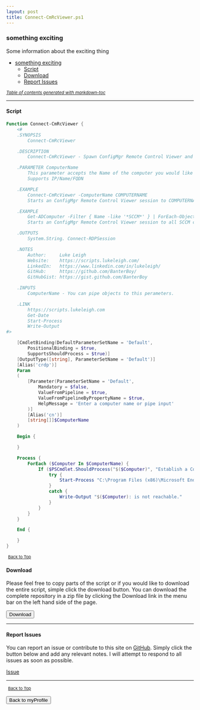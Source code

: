 ```yaml
---
layout: post
title: Connect-CmRcViewer.ps1
---
```


### something exciting

Some information about the exciting thing

- [something exciting](#something-exciting)
  - [Script](#script)
  - [Download](#download)
  - [Report Issues](#report-issues)

<small><i><a href='http://ecotrust-canada.github.io/markdown-toc/'>Table of contents generated with markdown-toc</a></i></small>

---

#### Script

```powershell
Function Connect-CmRcViewer {
	<#
	.SYNOPSIS
		Connect-CmRcViewer

	.DESCRIPTION
		Connect-CmRcViewer - Spawn ConfigMgr Remote Control Viewer and launches a session to a remote computer.

	.PARAMETER ComputerName
		This parameter accepts the Name of the computer you would like to connect to.
		Supports IP/Name/FQDN

	.EXAMPLE
		Connect-CmRcViewer -ComputerName COMPUTERNAME
		Starts an ConfigMgr Remote Control Viewer session to COMPUTERNAME

	.EXAMPLE
		Get-ADComputer -Filter { Name -like '*SCCM*' } | ForEach-Object -Process { Connect-CmRcViewer -ComputerName $_.DNSHostName }
		Starts an ConfigMgr Remote Control Viewer session to all SCCM computers in Active Directory

	.OUTPUTS
		System.String. Connect-RDPSession

	.NOTES
		Author:     Luke Leigh
		Website:    https://scripts.lukeleigh.com/
		LinkedIn:   https://www.linkedin.com/in/lukeleigh/
		GitHub:     https://github.com/BanterBoy/
		GitHubGist: https://gist.github.com/BanterBoy

	.INPUTS
		ComputerName - You can pipe objects to this perameters.

	.LINK
		https://scripts.lukeleigh.com
		Get-Date
		Start-Process
		Write-Output
#>

	[CmdletBinding(DefaultParameterSetName = 'Default',
		PositionalBinding = $true,
		SupportsShouldProcess = $true)]
	[OutputType([string], ParameterSetName = 'Default')]
	[Alias('crdp')]
	Param
	(
		[Parameter(ParameterSetName = 'Default',
			Mandatory = $false,
			ValueFromPipeline = $true,
			ValueFromPipelineByPropertyName = $true,
			HelpMessage = 'Enter a computer name or pipe input'
		)]
		[Alias('cn')]
		[string[]]$ComputerName
	)

	Begin {

	}

	Process {
		ForEach ($Computer In $ComputerName) {
			If ($PSCmdlet.ShouldProcess("$($Computer)", "Establish a ConfigMgr Remote Control Viewer connection")) {
				try {
					Start-Process "C:\Program Files (x86)\Microsoft Endpoint Manager\AdminConsole\bin\i386\CmRcViewer.exe" -ArgumentList "$Computer"
				}
				catch {
					Write-Output "$($Computer): is not reachable."
				}
			}
		}
	}

	End {

	}
}

```

<span style="font-size:11px;"><a href="#"><i class="fas fa-caret-up" aria-hidden="true" style="color: white; margin-right:5px;"></i>Back to Top</a></span>

#### Download

Please feel free to copy parts of the script or if you would like to download the entire script, simple click the download button. You can download the complete repository in a zip file by clicking the Download link in the menu bar on the left hand side of the page.

<button class="btn" type="submit" onclick="window.open('https://scripts.lukeleigh.com/powershell/functions/myProfile/Connect-CmRcViewer.ps1')">
    <i class="fa fa-cloud-download-alt">
    </i>
        Download
</button>

---

#### Report Issues

You can report an issue or contribute to this site on <a href="https://github.com/BanterBoy/scripts-blog/issues">GitHub</a>. Simply click the button below and add any relevant notes. I will attempt to respond to all issues as soon as possible.

<!-- Place this tag where you want the button to render. -->

<a class="github-button" href="https://github.com/BanterBoy/scripts-blog/issues/new?title=Connect-CmRcViewer.ps1&body=There is a problem with this function. Please find details below." data-show-count="true" aria-label="Issue BanterBoy/scripts-blog on GitHub">Issue</a>

---

<span style="font-size:11px;"><a href="#"><i class="fas fa-caret-up" aria-hidden="true" style="color: white; margin-right:5px;"></i>Back to Top</a></span>

<a href="/menu/_pages/myProfile.html">
    <button class="btn">
        <i class='fas fa-reply'>
        </i>
            Back to myProfile
    </button>
</a>

[1]: http://ecotrust-canada.github.io/markdown-toc
[2]: https://github.com/googlearchive/code-prettify
